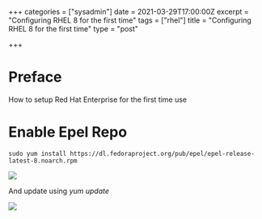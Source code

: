 +++
categories = ["sysadmin"]
date = 2021-03-29T17:00:00Z
excerpt = "Configuring RHEL 8 for the first time"
tags = ["rhel"]
title = "Configuring RHEL 8 for the first time"
type = "post"

+++
# Preface

How to setup Red Hat Enterprise for the first time use

# Enable Epel Repo

    sudo yum install https://dl.fedoraproject.org/pub/epel/epel-release-latest-8.noarch.rpm

![](https://res.cloudinary.com/bimagv/image/upload/v1617120563/2021-03/123/Screen_2021-03-30_23-05-16X_ffdw3a.png)

And update using _yum update_

![](https://res.cloudinary.com/bimagv/image/upload/v1617120579/2021-03/123/Screen_2021-03-30_23-05-43X_mrujcp.png)